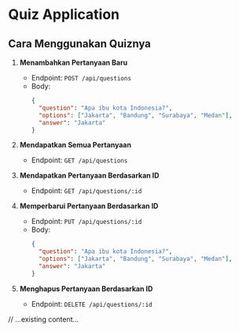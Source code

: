 # Quiz Application

## Cara Menggunakan Quiznya

1. **Menambahkan Pertanyaan Baru**
   - Endpoint: `POST /api/questions`
   - Body:
     ```json
     {
       "question": "Apa ibu kota Indonesia?",
       "options": ["Jakarta", "Bandung", "Surabaya", "Medan"],
       "answer": "Jakarta"
     }
     ```

2. **Mendapatkan Semua Pertanyaan**
   - Endpoint: `GET /api/questions`

3. **Mendapatkan Pertanyaan Berdasarkan ID**
   - Endpoint: `GET /api/questions/:id`

4. **Memperbarui Pertanyaan Berdasarkan ID**
   - Endpoint: `PUT /api/questions/:id`
   - Body:
     ```json
     {
       "question": "Apa ibu kota Indonesia?",
       "options": ["Jakarta", "Bandung", "Surabaya", "Medan"],
       "answer": "Jakarta"
     }
     ```

5. **Menghapus Pertanyaan Berdasarkan ID**
   - Endpoint: `DELETE /api/questions/:id`

// ...existing content...
